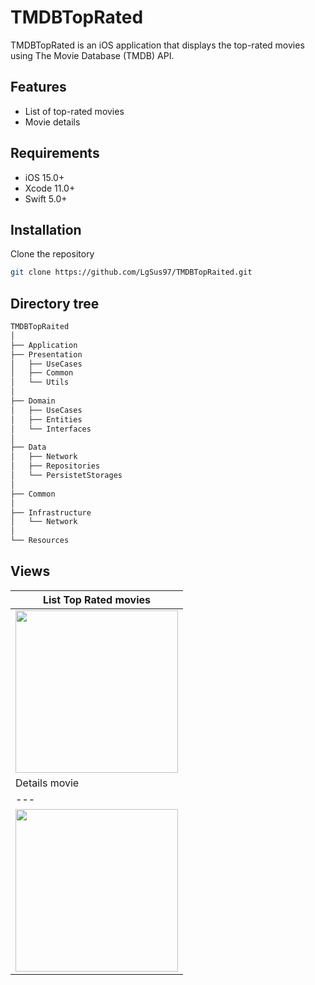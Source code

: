 # TMDBTopRated

TMDBTopRated is an iOS application that displays the top-rated movies using The Movie Database (TMDB) API.

## Features

- List of top-rated movies
- Movie details

## Requirements

- iOS 15.0+
- Xcode 11.0+
- Swift 5.0+

## Installation

 Clone the repository
   
   ```sh
   git clone https://github.com/LgSus97/TMDBTopRaited.git
```
## Directory tree 

```bash
TMDBTopRaited
│
├── Application
├── Presentation
│   ├── UseCases
│   ├── Common
│   └── Utils
│
├── Domain
│   ├── UseCases
│   ├── Entities
│   └── Interfaces
│
├── Data
│   ├── Network
│   ├── Repositories
│   └── PersistetStorages
│
├── Common
│
├── Infrastructure
│   └── Network
│
└── Resources
```

## Views

List Top Rated movies| 
--- | 
<img src="https://github.com/user-attachments/assets/4e1ee9a1-b7f0-4927-9f8d-be4bb511abbe" width="260">| 
Details movie|
--- |
<img src="https://github.com/user-attachments/assets/6e688810-98c8-4c54-90ab-971ebee764cf" width="260">|


